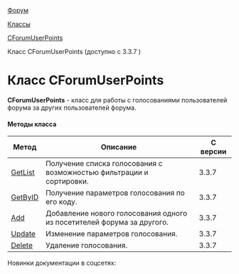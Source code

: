 [Форум](/api_help/forum/index.php)

[Классы](/api_help/forum/developer/index.php)

[CForumUserPoints](/api_help/forum/developer/cforumuserpoints/index.php)

Класс CForumUserPoints (доступно с 3.3.7 )

Класс CForumUserPoints
======================

**CForumUserPoints** - класс для работы с голосованиями пользователей форума за других пользователей форума.

#### Методы класса

| Метод | Описание | С версии |
| --- | --- | --- |
| [GetList](/api_help/forum/developer/cforumuserpoints/getlist.php) | Получение списка голосования с возможностью фильтрации и сортировки. | 3.3.7 |
| [GetByID](/api_help/forum/developer/cforumuserpoints/getbyid.php) | Получение параметров голосования по его коду. | 3.3.7 |
| [Add](/api_help/forum/developer/cforumuserpoints/add.php) | Добавление нового голосования одного из посетителей форума за другого. | 3.3.7 |
| [Update](/api_help/forum/developer/cforumuserpoints/update.php) | Изменение параметров голосования. | 3.3.7 |
| [Delete](/api_help/forum/developer/cforumuserpoints/delete.php) | Удаление голосования. | 3.3.7 |

Новинки документации в соцсетях:
